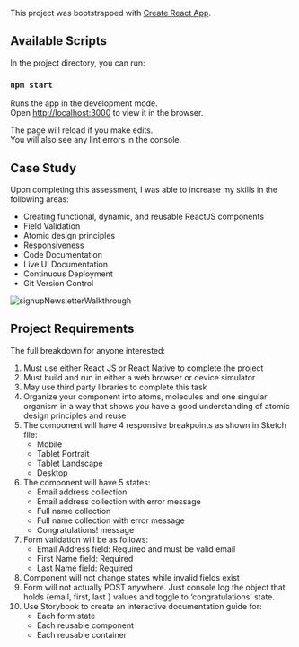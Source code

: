 This project was bootstrapped with [Create React App](https://github.com/facebook/create-react-app).

## Available Scripts

In the project directory, you can run:

### `npm start`

Runs the app in the development mode.<br>
Open [http://localhost:3000](http://localhost:3000) to view it in the browser.

The page will reload if you make edits.<br>
You will also see any lint errors in the console.

## Case Study

Upon completing this assessment, I was able to increase my skills in the following areas:

* Creating functional, dynamic, and reusable ReactJS components
* Field Validation
* Atomic design principles
* Responsiveness
* Code Documentation
* Live UI Documentation
* Continuous Deployment
* Git Version Control

![signupNewsletterWalkthrough](https://user-images.githubusercontent.com/23228282/69906835-af48e180-1397-11ea-8d89-7808e29d3137.gif)

## Project Requirements

The full breakdown for anyone interested:

1. Must use either React JS or React Native to complete the project
2. Must build and run in either a web browser or device simulator
3. May use third party libraries to complete this task
4. Organize your component into atoms, molecules and one singular organism in a way that shows you have a good understanding of atomic design principles and reuse
5. The component will have 4 responsive breakpoints as shown in Sketch file:
    * Mobile
    * Tablet Portrait
    * Tablet Landscape
    * Desktop
6. The component will have 5 states:
    * Email address collection
    * Email address collection with error message
    * Full name collection
    * Full name collection with error message
    * Congratulations! message
7. Form validation will be as follows:
    * Email Address field: Required and must be valid email
    * First Name field: Required
    * Last Name field: Required
8. Component will not change states while invalid fields exist
9. Form will not actually POST anywhere. Just console log the object that holds {email, first, last } values and toggle to ‘congratulations’ state.
10. Use Storybook to create an interactive documentation guide for:
    * Each form state
    * Each reusable component
    * Each reusable container
